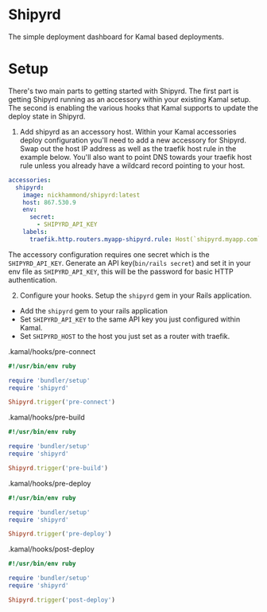 # Shipyrd

The simple deployment dashboard for Kamal based deployments.

# Setup

There's two main parts to getting started with Shipyrd. The first part is getting Shipyrd
running as an accessory within your existing Kamal setup. The second is enabling the various
hooks that Kamal supports to update the deploy state in Shipyrd.

1. Add shipyrd as an accessory host. Within your Kamal accessories deploy configuration you'll need to add a new accessory for Shipyrd. Swap out the host IP address as well as the traefik host rule in the example below. You'll also want to point DNS towards your traefik host rule unless you already have a wildcard record pointing to your host.

``` yml
accessories:
  shipyrd:
    image: nickhammond/shipyrd:latest
    host: 867.530.9
    env:
      secret:
        - SHIPYRD_API_KEY
    labels:
      traefik.http.routers.myapp-shipyrd.rule: Host(`shipyrd.myapp.com`)
```

The accessory configuration requires one secret which is the `SHIPYRD_API_KEY`. Generate an
API key(`bin/rails secret`) and set it in your env file as `SHIPYRD_API_KEY`,
this will be the password for basic HTTP authentication.

2. Configure your hooks. Setup the `shipyrd` gem in your Rails application.

- Add the `shipyrd` gem to your rails application
- Set `SHIPYRD_API_KEY` to the same API key you just configured within Kamal.
- Set `SHIPYRD_HOST` to the host you just set as a router with traefik.

.kamal/hooks/pre-connect
``` ruby
#!/usr/bin/env ruby

require 'bundler/setup'
require 'shipyrd'

Shipyrd.trigger('pre-connect')
```

.kamal/hooks/pre-build
``` ruby
#!/usr/bin/env ruby

require 'bundler/setup'
require 'shipyrd'

Shipyrd.trigger('pre-build')
```

.kamal/hooks/pre-deploy
``` ruby
#!/usr/bin/env ruby

require 'bundler/setup'
require 'shipyrd'

Shipyrd.trigger('pre-deploy')
```

.kamal/hooks/post-deploy
``` ruby
#!/usr/bin/env ruby

require 'bundler/setup'
require 'shipyrd'

Shipyrd.trigger('post-deploy')
```
